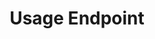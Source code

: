 ---
title: Usage Endpoint
excerpt: >-
  For customers who want to be able to programmatically call for their current
  Property Data, SkipTrace, or other Add-On Usages in order to prevent Overages
api:
  file: valuation-apis.json
  operationId: usage-endpoint
deprecated: false
hidden: true
metadata:
  title: ''
  description: ''
  robots: index
next:
  description: ''
---